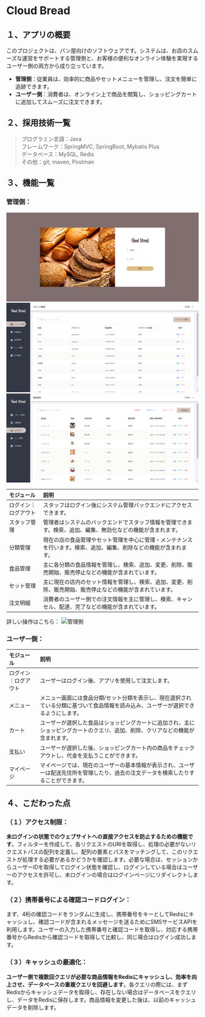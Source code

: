 # Cloud Bread
## １、アプリの概要
このプロジェクトは、パン屋向けのソフトウェアです。システムは、お店のスムーズな運営をサポートする管理側と、お客様の便利なオンライン体験を実現するユーザー側の両方から成り立っています。
* **管理側**：従業員は、効率的に商品やセットメニューを管理し、注文を簡単に追跡できます。
* **ユーザー側**：消費者は、オンライン上で商品を閲覧し、ショッピングカートに追加してスムーズに注文できます。
## ２、採用技術一覧
>プログラミン言語：Java  
>フレームワーク：SpringMVC, SpringBoot, Mybatis Plus  
>データベース：MySQL, Redis  
>その他：git, maven, Postman
## ３、機能一覧
### 管理側：
![001](/imgs/001.png)  
![002](/imgs/002.png)  
![003](/imgs/003.png)

| モジュール           | 説明                                                        |
| :------------------ |:----------------------------------------------------------|
| ログイン｜ログアウト | スタッフはログイン後にシステム管理バックエンドにアクセスできます。                         |
| スタッフ管理         | 管理者はシステムのバックエンドでスタッフ情報を管理できます。検索、追加、編集、無効化などの機能が含まれます。    |
| 分類管理            | 現在の店の食品管理やセット管理を中心に管理・メンテナンスを行います。検索、追加、編集、削除などの機能が含まれます。 |
| 食品管理            | 主に各分類の食品情報を管理し、検索、追加、変更、削除、販売開始、販売停止などの機能が含まれています。        |
| セット管理           | 主に現在の店内のセット情報を管理し、検索、追加、変更、削除、販売開始、販売停止などの機能が含まれています。     |
| 注文明細            | 消費者のユーザー側での注文情報を主に管理し、検索、キャンセル、配達、完了などの機能が含まれています。        |

詳しい操作はこちら：
![管理側](/imgs/管理側.gif)
### ユーザー側：
| モジュール           | 説明                                                                  |
| :------------------ |:--------------------------------------------------------------------|
| ログイン｜ログアウト | ユーザーはログイン後、アプリを使用して注文します。                                           |
| メニュー            | メニュー画面には食品分類/セット分類を表示し、現在選択されている分類に基づいて食品情報を読み込み、ユーザーが選択できるようにします。  |
| カート              | ユーザーが選択した食品はショッピングカートに追加され、主にショッピングカートのクエリ、追加、削除、クリアなどの機能が含まれます。    |
| 支払い              | ユーザーが選択した後、ショッピングカート内の商品をチェックアウトし、代金を支払うことができます。                    |
| マイページ           | マイページでは、現在のユーザーの基本情報が表示され、ユーザーは配送先住所を管理したり、過去の注文データを検索したりすることができます。 |
## ４、こだわった点
### （１）アクセス制限：
**未ログインの状態でのウェブサイトへの直接アクセスを防止するための機能です**。フィルターを作成して、各リクエストのURIを取得し、処理の必要がないリクエストパスの配列を定義し、配列の要素とパスをマッチングして、このリクエストが処理する必要があるかどうかを確認します。必要な場合は、セッションからユーザーIDを取得してログイン状態を確認し、ログインしている場合はユーザーのアクセスを許可し、未ログインの場合はログインページにリダイレクトします。
### （２）携帯番号による確認コードログイン：
まず、4桁の確認コードをランダムに生成し、携帯番号をキーとしてRedisにキャッシュし、確認コードが含まれるメッセージを送るためにSMSサービスAPIを利用します。ユーザーの入力した携帯番号と確認コードを取得し、対応する携帯番号からRedisから確認コードを取得して比較し、同じ場合はログイン成功します。
### （３）キャッシュの最適化：
**ユーザー側で複数回クエリが必要な商品情報をRedisにキャッシュし、効率を向上させ、データベースの重複クエリを回避します**。各クエリの際には、まずRedisからキャッシュデータを取得し、存在しない場合はデータベースをクエリし、データをRedisに保存します。商品情報を変更した後は、以前のキャッシュデータを削除します。